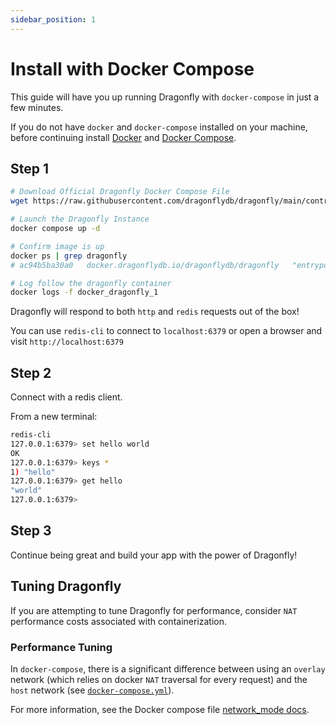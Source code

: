 ```yaml
---
sidebar_position: 1
---
```


# Install with Docker Compose


This guide will have you up running Dragonfly with `docker-compose` in just a few minutes.

If you do not have `docker` and `docker-compose` installed on your machine, before continuing install [Docker](https://docs.docker.com/get-docker/) and [Docker Compose](https://docs.docker.com/compose/install/).

## Step 1

```bash
# Download Official Dragonfly Docker Compose File
wget https://raw.githubusercontent.com/dragonflydb/dragonfly/main/contrib/docker/docker-compose.yml

# Launch the Dragonfly Instance
docker compose up -d

# Confirm image is up
docker ps | grep dragonfly
# ac94b5ba30a0   docker.dragonflydb.io/dragonflydb/dragonfly   "entrypoint.sh drago…"   45 seconds ago   Up 31 seconds         0.0.0.0:6379->6379/tcp, :::6379->6379/tcp   docker_dragonfly_1

# Log follow the dragonfly container
docker logs -f docker_dragonfly_1
```

Dragonfly will respond to both `http` and `redis` requests out of the box!

You can use `redis-cli` to connect to `localhost:6379` or open a browser and visit `http://localhost:6379`

## Step 2

Connect with a redis client.

From a new terminal:

```bash
redis-cli
127.0.0.1:6379> set hello world
OK
127.0.0.1:6379> keys *
1) "hello"
127.0.0.1:6379> get hello
"world"
127.0.0.1:6379> 
```

## Step 3

Continue being great and build your app with the power of Dragonfly!  

## Tuning Dragonfly
If you are attempting to tune Dragonfly for performance, consider `NAT` performance costs associated with containerization.  

### Performance Tuning

In `docker-compose`, there is a significant difference between using an `overlay` network (which relies on docker `NAT` traversal for every request) and the `host` network (see [`docker-compose.yml`](https://github.com/dragonflydb/dragonfly/blob/main/contrib/docker/docker-compose.yml)).

For more information, see the Docker compose file [network_mode docs](https://docs.docker.com/compose/compose-file/compose-file-v3/#network_mode).

